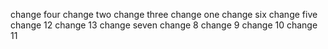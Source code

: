 change four
change two
change three
change one
change six
change five
change 12
change 13
change seven
change 8
change 9
change 10
change 11

